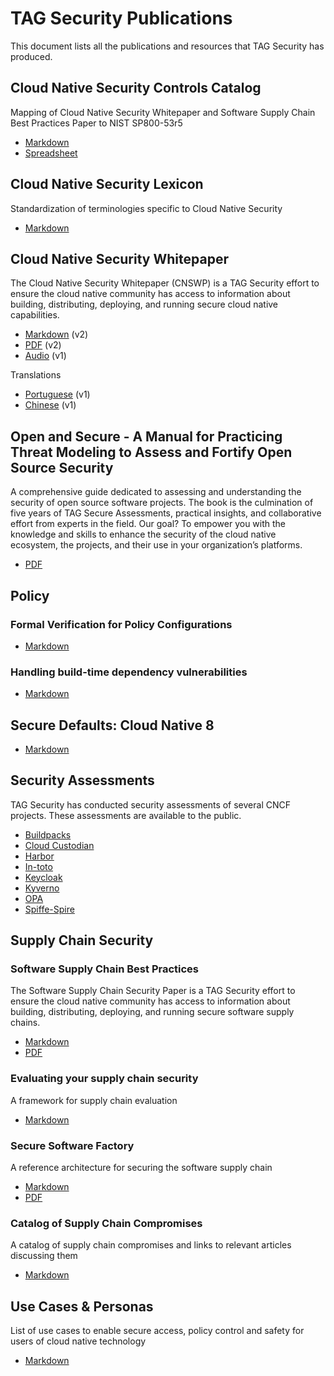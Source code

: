 # TAG Security Publications

This document lists all the publications and resources that TAG Security has
produced.

## Cloud Native Security Controls Catalog

Mapping of Cloud Native Security Whitepaper and Software Supply Chain Best
Practices Paper to NIST SP800-53r5

- [Markdown](https://github.com/cncf/tag-security/blob/main/cloud-native-controls/phase-one-announcement.md)
- [Spreadsheet](https://docs.google.com/spreadsheets/d/1GUohOTlLw9FKUQ3O23X7ypvJLXN-B3veJGe6YE6JYfU/edit?usp=sharing)

## Cloud Native Security Lexicon

Standardization of terminologies specific to Cloud Native Security

- [Markdown](https://github.com/cncf/tag-security/blob/main/security-lexicon/cloud-native-security-lexicon.md)

## Cloud Native Security Whitepaper

The Cloud Native Security Whitepaper (CNSWP) is a TAG Security effort to ensure
the cloud native community has access to information about building,
distributing, deploying, and running secure cloud native capabilities.

- [Markdown](https://github.com/cncf/tag-security/blob/main/security-whitepaper/v2/cloud-native-security-whitepaper.md)
  (v2)
- [PDF](https://www.cncf.io/wp-content/uploads/2022/06/CNCF_cloud-native-security-whitepaper-May2022-v2.pdf)
  (v2)
- [Audio](https://soundcloud.com/user-769472014/sets/cncf-tag-security-cloud-native-security-whitepaper-version-v1)
  (v1)

Translations

- [Portuguese](https://github.com/cncf/tag-security/blob/main/security-whitepaper/v1/cloud-native-security-whitepaper-brazilian-portugese.md)
  (v1)
- [Chinese](https://github.com/cncf/tag-security/blob/main/security-whitepaper/v1/cloud-native-security-whitepaper-simplified-chinese.md)
  (v1)

## Open and Secure - A Manual for Practicing Threat Modeling to Assess and Fortify Open Source Security

A comprehensive guide dedicated to assessing and understanding the security of open source software projects. The book is the culmination of five years of TAG Secure Assessments, practical insights, and collaborative effort from experts in the field. Our goal? To empower you with the knowledge and skills to enhance the security of the cloud native ecosystem, the projects, and their use in your organization’s platforms.

- [PDF](https://github.com/cncf/tag-security/blob/main/assessments/Open_and_Secure.pdf)

## Policy

### Formal Verification for Policy Configurations

- [Markdown](https://github.com/cncf/tag-security/blob/main/policy/overview-policy-formal-verification.md)

### Handling build-time dependency vulnerabilities

- [Markdown](https://github.com/cncf/tag-security/blob/main/policy/overview-policy-build-time-dependency-vulns.md)

## Secure Defaults: Cloud Native 8

- [Markdown](https://github.com/cncf/tag-security/blob/main/security-whitepaper/secure-defaults-cloud-native-8.md)

## Security Assessments

TAG Security has conducted security assessments of several CNCF projects. These
assessments are available to the public.

- [Buildpacks](https://github.com/cncf/tag-security/tree/main/assessments/projects/buildpacks)
- [Cloud
  Custodian](https://github.com/cncf/tag-security/tree/main/assessments/projects/custodian)
- [Harbor](https://github.com/cncf/tag-security/tree/main/assessments/projects/harbor)
- [In-toto](https://github.com/cncf/tag-security/tree/main/assessments/projects/in-toto)
- [Keycloak](https://github.com/cncf/tag-security/tree/main/assessments/projects/keycloak)
- [Kyverno](https://github.com/cncf/tag-security/tree/main/assessments/projects/kyverno)
- [OPA](https://github.com/cncf/tag-security/tree/main/assessments/projects/opa)
- [Spiffe-Spire](https://github.com/cncf/tag-security/tree/main/assessments/projects/spiffe-spire)

## Supply Chain Security

### Software Supply Chain Best Practices

The Software Supply Chain Security Paper is a TAG Security effort to ensure the
cloud native community has access to information about building, distributing,
deploying, and running secure software supply chains.

- [Markdown](https://github.com/cncf/tag-security/blob/main/supply-chain-security/supply-chain-security-paper/sscsp.md)
- [PDF](https://github.com/cncf/tag-security/raw/main/supply-chain-security/supply-chain-security-paper/CNCF_SSCP_v1.pdf)

### Evaluating your supply chain security

A framework for supply chain evaluation

- [Markdown](https://github.com/cncf/tag-security/blob/main/supply-chain-security/supply-chain-security-paper/secure-supply-chain-assessment.md)

### Secure Software Factory

A reference architecture for securing the software supply chain

- [Markdown](https://github.com/cncf/tag-security/blob/main/supply-chain-security/secure-software-factory/secure-software-factory.md)
- [PDF](https://github.com/cncf/tag-security/raw/main/supply-chain-security/secure-software-factory/Secure_Software_Factory_Whitepaper.pdf)

### Catalog of Supply Chain Compromises

A catalog of supply chain compromises and links to relevant articles discussing
them

- [Markdown](https://github.com/cncf/tag-security/tree/main/supply-chain-security/compromises)



## Use Cases & Personas

List of use cases to enable secure access, policy control and safety for users
of cloud native technology

- [Markdown](https://github.com/cncf/tag-security/blob/main/usecase-personas/README.md)




